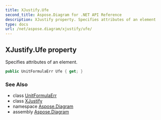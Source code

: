 ```yaml
---
title: XJustify.Ufe
second_title: Aspose.Diagram for .NET API Reference
description: XJustify property. Specifies attributes of an element
type: docs
url: /net/aspose.diagram/xjustify/ufe/
---
```

## XJustify.Ufe property

Specifies attributes of an element.

```csharp
public UnitFormulaErr Ufe { get; }
```

### See Also

* class [UnitFormulaErr](../../unitformulaerr/)
* class [XJustify](../)
* namespace [Aspose.Diagram](../../xjustify/)
* assembly [Aspose.Diagram](../../../)


